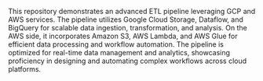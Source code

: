 This repository demonstrates an advanced ETL pipeline leveraging GCP and AWS services. The pipeline utilizes Google Cloud Storage, Dataflow, and BigQuery for scalable data ingestion, transformation, and analysis. On the AWS side, it incorporates Amazon S3, AWS Lambda, and AWS Glue for efficient data processing and workflow automation. The pipeline is optimized for real-time data management and analytics, showcasing proficiency in designing and automating complex workflows across cloud platforms.
